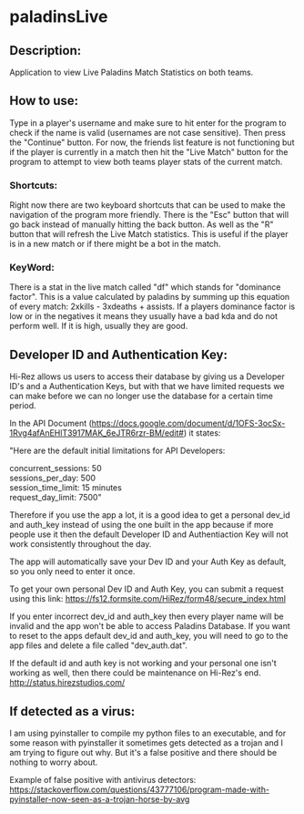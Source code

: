 # paladinsLive

## Description:
Application to view Live Paladins Match Statistics on both teams.

## How to use:
Type in a player's username and make sure to hit enter for the program to check if the name is valid (usernames are not case sensitive). Then press the
"Continue" button. For now, the friends list feature is not functioning but if the player is currently in a match then hit the "Live
Match" button for the program to attempt to view both teams player stats of the current match.

### Shortcuts:
Right now there are two keyboard shortcuts that can be used to make the navigation of the program more friendly. There is the "Esc" button that will go back instead
of manually hitting the back button. As well as the "R" button that will refresh the Live Match statistics. This is useful if the player is in
a new match or if there might be a bot in the match.

### KeyWord:
There is a stat in the live match called "df" which stands for "dominance factor". This is a value calculated by paladins by summing up this equation of every match: 2xkills - 3xdeaths + assists. If a players dominance factor is low or in the negatives it means they usually have a bad kda and do not perform well. If it is high, usually they are good.

## Developer ID and Authentication Key:
Hi-Rez allows us users to access their database by giving us a Developer ID's and a Authentication Keys, but with that we have limited requests we can make before we can no longer use the database for a certain time period.

In the API Document (https://docs.google.com/document/d/1OFS-3ocSx-1Rvg4afAnEHlT3917MAK_6eJTR6rzr-BM/edit#) it states:  
  
"Here are the default initial limitations for API Developers:

concurrent_sessions:  50  
sessions_per_day: 500  
session_time_limit:  15 minutes  
request_day_limit:  7500"  

Therefore if you use the app a lot, it is a good idea to get a personal dev_id and auth_key instead of using the one built in the app because if more people use it then the default Developer ID and Authentiaction Key will not work consistently throughout the day.

The app will automatically save your Dev ID and your Auth Key as default, so you only need to enter it once.

To get your own personal Dev ID and Auth Key, you can submit a request using this link:
https://fs12.formsite.com/HiRez/form48/secure_index.html

If you enter incorrect dev_id and auth_key then every player name will be invalid and the app won't be able to access Paladins Database. If you want to reset to the apps default dev_id and auth_key, you will need to go to the app files and delete a file called "dev_auth.dat".

If the default id and auth key is not working and your personal one isn't working as well, then there could be maintenance on Hi-Rez's end.
http://status.hirezstudios.com/

## If detected as a virus:
I am using pyinstaller to compile my python files to an executable, and for some reason with pyinstaller it sometimes gets detected as a trojan and I am trying to figure out why. But it's a false positive and there should be nothing to worry about.

Example of false positive with antivirus detectors:  
https://stackoverflow.com/questions/43777106/program-made-with-pyinstaller-now-seen-as-a-trojan-horse-by-avg

